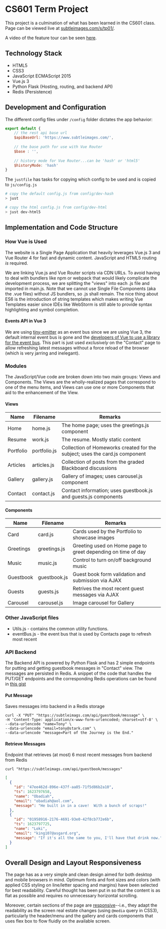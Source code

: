 # CS601 Term Project

This project is a culmination of what has been learned in the CS601 class.  Page can be viewed live at [subtleimages.com/s/tp01/](https://www.subtleimages.com/s/tp01/).

A video of the feature tour can be seen [here](https://youtu.be/Xl8y_MR7ps0).

## Technology Stack

- HTML5
- CSS3
- JavaScript ECMAScript 2015
- Vue.js 3
- Python Flask (Hosting, routing, and backend API)
- Redis (Persistence)

## Development and Configuration

The different config files under `/config` folder dictates the app behavior:

```javascript
export default {
    // the rest api base url
    $apiBaseUrl: 'https://www.subtleimages.com/',
    
    // the base path for use with Vue Router
    $base : '',
    
    // history mode for Vue Router...can be 'hash' or 'html5'
    $historyMode: 'hash'
}
```

The `justfile` has tasks for copying which config to be used and is copied to `js/config.js`

```bash
# copy the default config.js from config/dev-hash
> just

# copy the html config.js from config/dev-html
> just dev-html5
```

## Implementation and Code Structure

### How Vue is Used 

The website is a Single Page Application that heavily leverages Vue.js 3 and Vue Router 4 for fast and dynamic content.  JavaScript and HTML5 routing _is_ required.  

We are linking Vue.js and Vue Router scripts via CDN URLs.  To avoid having to deal with bundlers like npm or webpack that would likely complicate the development process, we are splitting the "views" into each .js file and imported in main.js.  Note that we cannot use Single File Components (aka the .vue files) without JS bundlers, so .js shall remain.  The nice thing about ES6 is the introduction of string templates which makes writing Vue Templates easier since IDEs like WebStorm is still able to provide syntax highlighting and symbol completion.

#### Events API in Vue 3

We are using [tiny-emitter](https://github.com/scottcorgan/tiny-emitter) as an event bus since we are using Vue 3,  the default internal event bus is gone and the [developers of Vue to use a library for the event bus](https://v3.vuejs.org/guide/migration/events-api.html#_3-x-update).  This part is just used _exclusively_ on the "Contact" page to allow refreshing latest messages without a force reload of the browser (which is very jarring and inelegant).

### Modules

The JavaScript/Vue code are broken down into two main groups: Views and Components.  The Views are the wholly-realized pages that correspond to one of the menu items, and Views can use one or more Components that aid to the enhancement of the View.

#### Views

| Name | Filename | Remarks |
| ---- | --- | --- |
| Home | home.js | The home page; uses the greetings.js component|
| Resume | work.js | The resume.  Mostly static content |
| Portfolio | portfolio.js | Collection of Homeworks created for the subject; uses the card.js component |
| Articles | articles.js | Collection of posts from the graded Blackboard discussions |
| Gallery | gallery.js | Gallery of images; uses carousel.js component |
| Contact | contact.js | Contact information; uses guestbook.js and guests.js components |

#### Components

| Name | Filename | Remarks |
| ---- | --- | --- |
| Card | card.js | Cards used by the Portfolio to showcase images |
| Greetings | greetings.js | Greeting used on Home page to greet depending on time of day |
| Music | music.js | Control to turn on/off background music |
| Guestbook | guestbook.js | Guest book form validation and submission via AJAX |
| Guests | guests.js | Retrives the most recent guest messages via AJAX |
| Carousel | carousel.js | Image carousel for Gallery |

### Other JavaScript files

- Utils.js - contains the common utility functions.
- eventBus.js - the event bus that is used by Contacts page to refresh most recent 

### API Backend

The Backend API is powered by Python Flask and has 2 simple endpoints for putting and getting guestbook messages in "Contact" view.  The messages are persisted in Redis.  A snippet of the code that handles the PUT/GET endpoints and the corresponding Redis operations can be found in [this gist](https://gist.github.com/dalegaspi/f65397f4d987782cede4dfaf3c396eaf)

#### Put Message
Saves messages into backend in a Redis storage

```
curl -X "PUT" "https://subtleimags.com/api/guestbook/message" \
-H 'Content-Type: application/x-www-form-urlencoded; charset=utf-8' \
--data-urlencode "name=Tony" \
--data-urlencode "email=tony@stark.com" \
--data-urlencode "message=Part of the Journey is the End."
```

#### Retrieve Messages
Endpoint that retrieves (at most) 6 most recent messages from backend from Redis

```
curl "https://subtleimags.com/api/guestbook/messages"
```

```json
[
  {
    "id": "47ee462d-896e-437f-aa85-71f5d86b2a10",
    "ts": 1623797658,
    "name": "Obadiah",
    "email": "obadiah@aol.com",
    "message": "He built in in a cave!  With a bunch of scraps!"
  },
  {
    "id": "01958916-2176-4691-93e0-42f8cb772e6b",
    "ts": 1623797725,
    "name": "Loki",
    "email": "king107@asgard.org",
    "message": "If it's all the same to you, I'll have that drink now."
  }
]
```

## Overall Design and Layout Responsiveness

The page has as a very simple and clean design aimed for both desktop and mobile browsers in mind. Optimum fonts and font sizes and colors (with applied CSS styling on line/letter spacing and margins) have been selected for best readability. Careful thought has been put in so that the content is as flat as possible and requires no unnecessary horizontal scrolling.

Moreover, certain sections of the page are [responsive](https://en.wikipedia.org/wiki/Responsive_web_design)--i.e., they adapt the readability as the screen real estate changes (using `@media` query in CSS3), particularly the header/menu and the gallery and cards components that uses flex box to flow fluidly on the available screen. 







